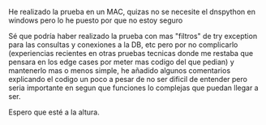 He realizado la prueba en un MAC, quizas no se necesite el dnspython
en windows pero lo he puesto por que no estoy seguro

Sé que podría haber realizado la prueba con mas "filtros" de try exception 
para las consultas y conexiones a la DB, etc pero por no complicarlo (experiencias
recientes en otras pruebas tecnicas donde me restaba que pensara en los edge cases
por meter mas codigo del que pedian) y mantenerlo mas o menos simple, he añadido
algunos comentarios explicando el codigo un poco a pesar de no ser dificil de entender
pero seria importante en segun que funciones lo complejas que puedan llegar a ser.

Espero que esté a la altura. 
